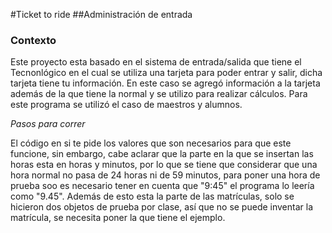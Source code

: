 #Ticket to ride
##Administración de entrada
### Contexto

Este proyecto esta basado en el sistema de entrada/salida que tiene el Tecnonlógico
en el cual se utiliza una tarjeta para poder entrar y salir, dicha tarjeta tiene tu
información. 
En este caso se agregó información a la tarjeta además de la que tiene la normal y 
se utilizo para realizar cálculos. Para este programa se utilizó el caso de maestros y alumnos.

*Pasos para correr*

El código en si te pide los valores que son necesarios para que este funcione, sin embargo, cabe aclarar que la parte en la que se insertan las horas
esta en horas y minutos, por lo que se tiene que considerar que una hora normal no pasa de 24 horas ni de 59 minutos, para poner una hora de prueba
soo es necesario tener en cuenta que "9:45" el programa lo leería como "9.45". 
Además de esto esta la parte de las matrículas, solo se hicieron dos objetos de prueba por clase, así que no se puede inventar la matrícula, 
se necesita poner la que tiene el ejemplo. 

